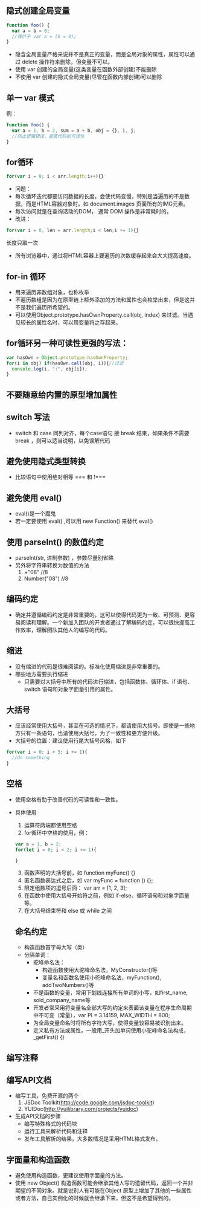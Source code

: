 ## 隐式创建全局变量
```js
function foo() {
  var a = b = 0;
  //等价于 var a = (b = 0);
}
```
- 隐含全局变量严格来说并不是真正的变量，而是全局对象的属性，属性可以通过 delete 操作符来删除，但变量不可以。
- 使用 var 创建的全局变量(这类变量在函数外部创建)不能删除
- 不使用 var 创建的隐式全局变量(尽管在函数内部创建)可以删除

## 单一 var 模式
例：
```js
function foo() {
  var a = 1, b = 2, sum = a + b, obj = {}, i, j;
  //防止逻辑错误，提高代码的可读性
}
```
## for循环
```js
for(var i = 0; i < arr.length;i++){}
```
- 问题：
 - 每次循环迭代都要访问数据的长度，会使代码变慢，特别是当遍历的不是数据，而是HTML容器对象时。如 document.images  页面所有的IMG元素。
 - 每次访问就是在查询活动的DOM， 通常 DOM 操作是非常耗时的，
- 改进：
```js
for(var i = 0, len = arr.length;i < len;i += 1){}
```
长度只取一次
- 所有浏览器中，通过将HTML容器上要遍历的次数缓存起来会大大提高速度。

## for-in 循环
- 用来遍历非数组对象，也称枚举
- 不遍历数组是因为在原型链上额外添加的方法和属性也会枚举出来，但是这并不是我们遍历所希望的。
- 可以使用Object.prototype.hasOwnProperty.call(obj, index) 来过滤。当遇见较长的属性名时，可以用变量将之存起来。

## for循环另一种可读性更强的写法：
```js
var hasOwn = Object.prototype.hasOwnProperty;
for(i in obj) if(hasOwn.call(obj, i)){//过滤
  console.log(i, ":", obj[i]);
}
```
## 不要随意给内置的原型增加属性
## switch 写法
- switch 和 case 同列对齐，每个case语句 接 break 结束，如果条件不需要 break ，则可以适当说明，以免误解代码

## 避免使用隐式类型转换
- 比较语句中使用绝对相等 === 和 !===

## 避免使用 eval()
- eval()是一个魔鬼
- 若一定要使用 eval() ,可以用 new Function() 来替代 eval()

## 使用 parseInt() 的数值约定
- parseInt(str, 进制参数) ，参数尽量别省略
- 另外将字符串转换为数值的方法
  1. +"08"  //8
  2. Number("08")  //8

## 编码约定
- 确定并遵循编码约定是非常重要的，这可以使得代码更为一致、可预测、更容易阅读和理解。一个新加入团队的开发者通过了解编码约定，可以很快提高工作效率，理解团队其他人的编写的代码。

## 缩进
- 没有缩进的代码是很难阅读的。标准化使用缩进是非常重要的。
- 哪些地方需要执行缩进
  - 只需要对大括号中所有的代码进行缩进，包括函数体、循环体、if 语句、switch 语句和对象字面量引用的属性。
## 大括号
- 应该经常使用大括号，甚至在可选的情况下，都请使用大括号。即使是一些地方只有一条语句，也请使用大括号，为了一致性和更方便升级。
- 大括号的位置：建议使用行尾大括号风格，如下
```js
for(var i = 0; i < 5; i += 1){
  //do something
}
```

## 空格
- 使用空格有助于改善代码的可读性和一致性。
- 具体使用
  1. 运算符两端都使用空格
  2. for循环中空格的使用，例：
  ```js
  var a = 1, b = 2;
  for(let i = 0; i < 2; i += 1){

  }
  ```
  3. 函数声明的大括号前，如 function myFunc() {}
  4. 匿名函数表达式之后，如 var myFunc = function () {};
  5. 限定组数项的逗号后面： var arr = [1, 2, 3];
  6. 在函数中使用大括号开始符之前，例如 if-else、循环语句和对象字面量等。
  7. 在大括号结束符和 else 或 while 之间

  ## 命名约定
  - 构造函数首字母大写（类）
  - 分隔单词：
    - 驼峰命名法：
      - 构造函数使用大驼峰命名法，MyConstructor()等
      - 变量名和函数名使用小驼峰命名法，myFunction(), addTwoNumbers()等
    - 不是函数的变量，常用下划线连接所有单词的小写，如first_name, sold_company_name等
    - 开发者常采用将变量名全部大写的约定来表面该变量在程序生命周期中不可变（常量），var PI = 3.14159, MAX_WIDTH = 800;
    - 为全局变量命名时将所有字符大写，使得变量较容易被识别出来。
    - 定义私有方法或属性，一般用_开头加单词使用小驼峰命名法构成，_getFirst() {}

## 编写注释
## 编写API文档
- 编写工具，免费开源的两个
  1. JSDoc Toolkit(http://code.google.com/jsdoc-toolkit)
  2. YUIDoc(http://yuilibrary.com/projects/yuidoc)
- 生成API文档的步骤
  - 编写特殊格式的代码块
  - 运行工具来解析代码和注释
  - 发布工具解析的结果，大多数情况是采用HTML格式发布。

## 字面量和构造函数
- 避免使用构造函数，更建议使用字面量的方法。
- 使用 new Object() 构造函数可能会继承其他人写的遗留代码，返回一个并非期望的不同对象。就是说别人有可能在Object 原型上增加了其他的一些属性或者方法，自己实例化的时候就会继承下来，但这不是希望得到的。
